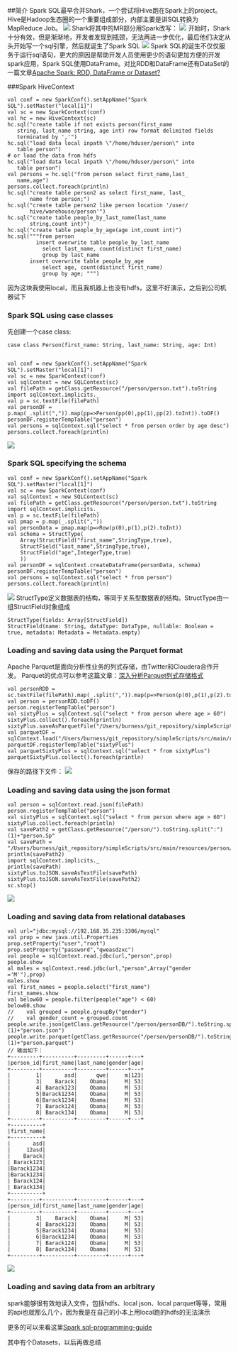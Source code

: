 ##简介
Spark SQL最早合并Shark，一个尝试将Hive跑在Spark上的project。Hive是Hadoop生态圈的一个重要组成部分，内部主要是讲SQL转换为MapReduce Job。
![](http://7xr3b9.com1.z0.glb.clouddn.com/mac_blogs_spark_sql_hive.png)
Shark将其中的MR部分用Spark改写：
![](http://7xr3b9.com1.z0.glb.clouddn.com/mac_blogs_spark_sql.png)
开始时，Shark十分有效，但是渐渐地，开发者发现到瓶颈，无法再进一步优化，最后他们决定从头开始写一个sql引擎，然后就诞生了Spark SQL
![](http://7xr3b9.com1.z0.glb.clouddn.com/mac_blogs_sparksql.png)
Spark SQL的诞生不仅仅服务于运行sql语句，更大的原因是帮助开发人员使用更少的语句更加方便的开发spark应用，Spark SQL使用DataFrame。对比RDD和DataFrame还有DataSet的一篇文章[Apache Spark: RDD, DataFrame or Dataset?](http://www.kdnuggets.com/2016/02/apache-spark-rdd-dataframe-dataset.html)


###Spark HiveContext

	val conf = new SparkConf().setAppName("Spark SQL").setMaster("local[1]")
	val sc = new SparkContext(conf)
	val hc = new HiveContext(sc)
	hc.sql("create table if not exists person(first_name
       string, last_name string, age int) row format delimited fields
       terminated by ','")
	hc.sql("load data local inpath \"/home/hduser/person\" into
       table person")
	# or load the data from hdfs
	hc.sql("load data local inpath \"/home/hduser/person\" into
       table person")
	val persons = hc.sql("from person select first_name,last_
       name,age")
    persons.collect.foreach(println)
    hc.sql("create table person2 as select first_name, last_
           name from person;")
    hc.sql("create table person2 like person location '/user/
           hive/warehouse/person'")
    hc.sql("create table people_by_last_name(last_name
           string,count int)")
    hc.sql("create table people_by_age(age int,count int)")
    hc.sql("""from person
             insert overwrite table people_by_last_name
               select last_name, count(distinct first_name)
               group by last_name
           insert overwrite table people_by_age
               select age, count(distinct first_name)
               group by age; """)

因为这块我使用local，而且我机器上也没有hdfs，这里不好演示，之后到公司机器试下

### Spark SQL using case classes
先创建一个case class:

	case class Person(first_name: String, last_name: String, age: Int)


	val conf = new SparkConf().setAppName("Spark SQL").setMaster("local[1]")
    val sc = new SparkContext(conf)
    val sqlContext = new SQLContext(sc)
    val filePath = getClass.getResource("/person/person.txt").toString
    import sqlContext.implicits._
    val p = sc.textFile(filePath)
    val personDF = p.map(_.split(",")).map(pp=>Person(pp(0),pp(1),pp(2).toInt)).toDF()
    personDF.registerTempTable("person")
    val persons = sqlContext.sql("select * from person order by age desc")
    persons.collect.foreach(println)

![](http://7xr3b9.com1.z0.glb.clouddn.com/mac_blogs_spark_case_class.png)

### Spark SQL specifying the schema

    val conf = new SparkConf().setAppName("Spark SQL").setMaster("local[1]")
    val sc = new SparkContext(conf)
    val sqlContext = new SQLContext(sc)
    val filePath = getClass.getResource("/person/person.txt").toString
    import sqlContext.implicits._
    val p = sc.textFile(filePath)
    val pmap = p.map(_.split(","))
    val personData = pmap.map(p=>Row(p(0),p(1),p(2).toInt))
    val schema = StructType(
        Array(StructField("first_name",StringType,true),
        StructField("last_name",StringType,true),
        StructField("age",IntegerType,true)
        ))
    val personDF = sqlContext.createDataFrame(personData, schema)
    personDF.registerTempTable("person")
    val persons = sqlContext.sql("select * from person")
    persons.collect.foreach(println)

![](http://7xr3b9.com1.z0.glb.clouddn.com/mac_blogs_spark_schema.png)
StructType定义数据表的结构，等同于关系型数据表的结构。StructType由一组StructField对象组成

	StructType(fields: Array[StructField])
	StructField(name: String, dataType: DataType, nullable: Boolean = true, metadata: Metadata = Metadata.empty)


### Loading and saving data using the Parquet format
Apache Parquet是面向分析性业务的列式存储，由Twitter和Cloudera合作开发。
Parquet的优点可以参考这篇文章：[深入分析Parquet列式存储格式](http://www.infoq.com/cn/articles/in-depth-analysis-of-parquet-column-storage-format)

    val personRDD = sc.textFile(filePath).map(_.split(",")).map(p=>Person(p(0),p(1),p(2).toInt))
    val person = personRDD.toDF()
    person.registerTempTable("person")
    val sixtyPlus = sqlContext.sql("select * from person where age > 60")
    sixtyPlus.collect().foreach(println)
    sixtyPlus.saveAsParquetFile("/Users/burness/git_repository/simpleScripts/src/main/resources/sp.parquet")
    val parquetDF = sqlContext.load("/Users/burness/git_repository/simpleScripts/src/main/resources/sp.parquet")
    parquetDF.registerTempTable("sixtyPlus")
    val parquetSixtyPlus = sqlContext.sql("select * from sixtyPlus")
    parquetSixtyPlus.collect().foreach(println)

保存的路径下文件：
![](http://7xr3b9.com1.z0.glb.clouddn.com/mac_blogs_Parquet_format.png)

### Loading and saving data using the json format

    val person = sqlContext.read.json(filePath)
    person.registerTempTable("person")
    val sixtyPlus = sqlContext.sql("select * from person where age > 60")
    sixtyPlus.collect.foreach(println)
    val savePath2 = getClass.getResource("/person/").toString.split(":")(1)+"person.Sp"
    val savePath = "/Users/burness/git_repository/simpleScripts/src/main/resources/person/personSp"
    println(savePath2)
    import sqlContext.implicits._
    println(savePath)
    sixtyPlus.toJSON.saveAsTextFile(savePath)
    sixtyPlus.toJSON.saveAsTextFile(savePath2)
    sc.stop()

![](http://7xr3b9.com1.z0.glb.clouddn.com/mac_blogs_spark_json_result.png)
### Loading and saving data from relational databases

    val url="jdbc:mysql://192.168.35.235:3306/mysql"
    val prop = new java.util.Properties
    prop.setProperty("user","root")
    prop.setProperty("password","qweasdzxc")
    val people = sqlContext.read.jdbc(url,"person",prop)
    people.show
    al males = sqlContext.read.jdbc(url,"person",Array("gender ='M'"),prop)
    males.show
    val first_names = people.select("first_name")
    first_names.show
    val below60 = people.filter(people("age") < 60)
    below60.show
    //    val grouped = people.groupBy("gender")
    //    val gender_count = grouped.count
    people.write.json(getClass.getResource("/person/personDB/").toString.split(":")(1)+"person.json")
    people.write.parquet(getClass.getResource("/person/personDB/").toString.split(":")(1)+"person.parquet")
    // 输出如下：
    +---------+----------+---------+------+---+
    |person_id|first_name|last_name|gender|age|
    +---------+----------+---------+------+---+
    |        1|       asd|      qwe|     m|123|
    |        3|    Barack|    Obama|     M| 53|
    |        4| Barack123|    Obama|     M| 53|
    |        5|Barack1234|    Obama|     M| 53|
    |        6|Barack1234|    Obama|     M| 53|
    |        7| Barack124|    Obama|     M| 53|
    |        8| Barack134|    Obama|     M| 53|
    +---------+----------+---------+------+---+
    +----------+
    |first_name|
    +----------+
    |       asd|
    |     12asd|
    |    Barack|
    | Barack123|
    |Barack1234|
    |Barack1234|
    | Barack124|
    | Barack134|
    +----------+
    +---------+----------+---------+------+---+
    |person_id|first_name|last_name|gender|age|
    +---------+----------+---------+------+---+
    |        3|    Barack|    Obama|     M| 53|
    |        4| Barack123|    Obama|     M| 53|
    |        5|Barack1234|    Obama|     M| 53|
    |        6|Barack1234|    Obama|     M| 53|
    |        7| Barack124|    Obama|     M| 53|
    |        8| Barack134|    Obama|     M| 53|
    +---------+----------+---------+------+---+
![](http://7xr3b9.com1.z0.glb.clouddn.com/mac_blogs_spark_mysql_result.png)

### Loading and saving data from an arbitrary
spark能够很有效地读入文件，包括hdfs、local json、local parquet等等，常用的api也就那么几个，因为我是在自己的小本上用local跑的hdfs的无法演示

更多的可以来看这里[Spark sql-programming-guide](http://spark.apache.org/docs/latest/sql-programming-guide.html)

其中有个Datasets，以后再做总结

